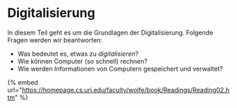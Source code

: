 # Digitalisierung

In diesem Teil geht es um die Grundlagen der Digitalisierung. Folgende Fragen werden wir beantworten:

* Was bedeutet es, etwas zu _digitalisieren_?
* Wie können Computer \(so schnell\) rechnen?
* Wie werden Informationen von Computern gespeichert und verwaltet?

{% embed url="https://homepage.cs.uri.edu/faculty/wolfe/book/Readings/Reading02.htm" %}



